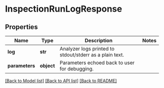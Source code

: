 # InspectionRunLogResponse

## Properties
Name | Type | Description | Notes
------------ | ------------- | ------------- | -------------
**log** | **str** | Analyzer logs printed to stdout/stderr as a plain text. | 
**parameters** | **object** | Parameters echoed back to user for debugging. | 

[[Back to Model list]](../README.md#documentation-for-models) [[Back to API list]](../README.md#documentation-for-api-endpoints) [[Back to README]](../README.md)


